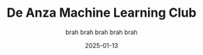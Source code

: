 ---
title: "De Anza Machine Learning Club"
subtitle: "brah brah brah brah brah"
date: "2025-01-13"
layout: post
categories: project
---